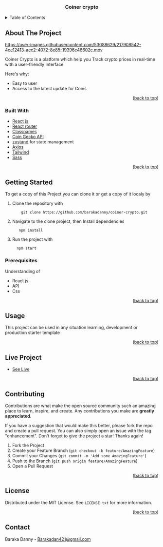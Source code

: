 <!-- Improved compatibility of back to top link: See: https://github.com/othneildrew/Best-README-Template/pull/73 -->
<a name="readme-top"></a>



<!-- PROJECT LOGO -->
<br />
<div align="center">
  <a href="https://github.com/othneildrew/Best-README-Template">
  </a>

  <h3 align="center">Coiner crypto</h3>

</div>



<!-- TABLE OF CONTENTS -->
<details>
  <summary>Table of Contents</summary>
  <ol>
    <li>
      <a href="#about-the-project">About The Project</a>
      <ul>
        <li><a href="#built-with">Built With</a></li>
      </ul>
    </li>
    <li>
      <a href="#getting-started">Getting Started</a>
      <ul>
        <li><a href="#prerequisites">Prerequisites</a></li>
        <li><a href="#installation">Installation</a></li>
      </ul>
    </li>
    <li><a href="#usage">Usage</a></li>
    <li><a href="#roadmap">Live Project</a></li>
    <li><a href="#contributing">Contributing</a></li>
    <li><a href="#license">License</a></li>
    <li><a href="#contact">Contact</a></li>
  </ol>
</details>



<!-- ABOUT THE PROJECT -->
## About The Project

https://user-images.githubusercontent.com/53088629/217908542-4ce12413-aec2-4072-8e85-19396c46602c.mov


Coiner Crypto is a platform which help you Track crypto prices in real-time with a user-friendly Interface

Here's why:
* Easy to user
* Access to the latest update for Coins


<p align="right">(<a href="#readme-top">back to top</a>)</p>



### Built With

* [React js](https://reactjs.org/)
* [React router](https://reactrouter.com/en/main)
* [Classnames](https://www.npmjs.com/package/classnames)
* [Coin Gecko API](https://www.coingecko.com/en/api)
* [zustand](https://github.com/pmndrs/zustand) for state management
* [Axios](https://github.com/axios/axios)
* [Tailwind](https://tailwindcss.com/)
* [Sass](https://www.npmjs.com/package/sass)

<p align="right">(<a href="#readme-top">back to top</a>)</p>



<!-- GETTING STARTED -->
## Getting Started

To get a copy of this Project you can clone it or get a copy of it localy by

1. Clone the repository with
   ```
       git clone https://github.com/barakadanny/coiner-crypto.git
   ```
2. Navigate to the clone project, then Install dependencies 
   ```
      npm install
   ```
3. Run the project with
   ```
     npm start
   ```

### Prerequisites

Understanding of

- React js
- API
- Css

<p align="right">(<a href="#readme-top">back to top</a>)</p>



<!-- USAGE EXAMPLES -->
## Usage

This project can be used in any situation learning, development or production starter template


<p align="right">(<a href="#readme-top">back to top</a>)</p>



<!-- ROADMAP -->
## Live Project

- [See Live](https://coiner-crypto.vercel.app/)
<p align="right">(<a href="#readme-top">back to top</a>)</p>



<!-- CONTRIBUTING -->
## Contributing

Contributions are what make the open source community such an amazing place to learn, inspire, and create. Any contributions you make are **greatly appreciated**.

If you have a suggestion that would make this better, please fork the repo and create a pull request. You can also simply open an issue with the tag "enhancement".
Don't forget to give the project a star! Thanks again!

1. Fork the Project
2. Create your Feature Branch (`git checkout -b feature/AmazingFeature`)
3. Commit your Changes (`git commit -m 'Add some AmazingFeature'`)
4. Push to the Branch (`git push origin feature/AmazingFeature`)
5. Open a Pull Request

<p align="right">(<a href="#readme-top">back to top</a>)</p>



<!-- LICENSE -->
## License

Distributed under the MIT License. See `LICENSE.txt` for more information.

<p align="right">(<a href="#readme-top">back to top</a>)</p>



<!-- CONTACT -->
## Contact

Baraka Danny - Barakadan421@gmail.com

